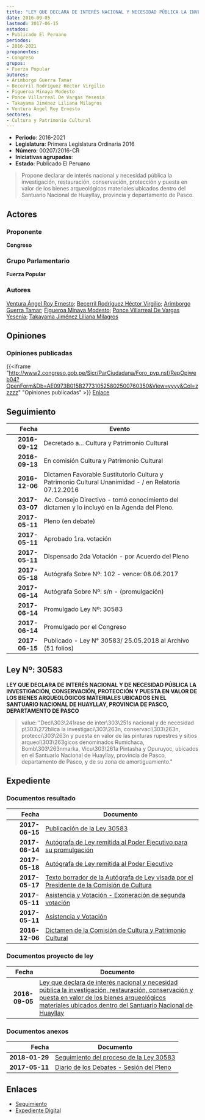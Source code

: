 ```yaml
---
title: "LEY QUE DECLARA DE INTERÉS NACIONAL Y NECESIDAD PÚBLICA LA INVESTIGACIÓN, RESTAURACIÓN, CONSERVACIÓN Y PUESTA EN VALOR DE LOS BIENES ARQUEOLÓGICOS MATERIALES UBICADOS DENTRO DEL SANTUARIO NACIONAL DE HUAYLLAY"
date: 2016-09-05
lastmod: 2017-06-15
estados:
- Publicado El Peruano
periodos:
- 2016-2021
proponentes:
- Congreso
grupos:
- Fuerza Popular
autores:
- Arimborgo Guerra Tamar
- Becerril Rodríguez Héctor Virgilio
- Figueroa Minaya Modesto
- Ponce Villarreal De Vargas Yesenia
- Takayama Jiménez Liliana Milagros
- Ventura Ángel Roy Ernesto
sectores:
- Cultura y Patrimonio Cultural
---
```

- **Periodo**: 2016-2021
- **Legislatura**: Primera Legislatura Ordinaria 2016
- **Número**: 00207/2016-CR
- **Iniciativas agrupadas**: 
- **Estado**: Publicado El Peruano

> Propone declarar de interés nacional y necesidad pública la investigación, restauración, conservación, protección y puesta en valor de los bienes arqueológicos materiales ubicados dentro del Santuario Nacional de Huayllay, provincia y departamento de Pasco.


## Actores

### Proponente

**Congreso**

### Grupo Parlamentario

**Fuerza Popular**

### Autores

[Ventura Ángel Roy Ernesto](mailto:mailto:rventura@congreso.gob.pe); [Becerril Rodríguez Héctor Virgilio](mailto:mailto:hbecerril@congreso.gob.pe); [Arimborgo Guerra Tamar](mailto:mailto:tarimborgo@congreso.gob.pe); [Figueroa Minaya Modesto](mailto:mailto:mfigueroam@congreso.gob.pe); [Ponce Villarreal De Vargas Yesenia](mailto:mailto:yponce@congreso.gob.pe); [Takayama Jiménez Liliana Milagros](mailto:mailto:ltakayama@congreso.gob.pe)

## Opiniones

### Opiniones publicadas

{{<iframe "http://www2.congreso.gob.pe/Sicr/ParCiudadana/Foro_pvp.nsf/RepOpiweb04?OpenForm&Db=AE0973B015B277310525802500760350&View=yyyy&Col=zzzzz" "Opiniones publicadas" >}}
[Enlace](http://www2.congreso.gob.pe/Sicr/ParCiudadana/Foro_pvp.nsf/RepOpiweb04?OpenForm&Db=AE0973B015B277310525802500760350&View=yyyy&Col=zzzzz)


## Seguimiento

| Fecha | Evento |
|------:|--------|
| **2016-09-12** | Decretado a... Cultura y Patrimonio Cultural |
| **2016-09-13** | En comisión Cultura y Patrimonio Cultural |
| **2016-12-06** | Dictamen Favorable Sustitutorio Cultura y Patrimonio Cultural Unanimidad - / en Relatoría 07.12.2016 |
| **2017-03-07** | Ac. Consejo Directivo - tomó conocimiento del dictamen y lo incluyó en la Agenda del Pleno. |
| **2017-05-11** | Pleno (en debate) |
| **2017-05-11** | Aprobado 1ra. votación |
| **2017-05-11** | Dispensado 2da Votación - por Acuerdo del Pleno |
| **2017-05-18** | Autógrafa Sobre Nº: 102 - vence: 08.06.2017 |
| **2017-06-14** | Autógrafa Sobre Nº: s/n - (promulgación) |
| **2017-06-14** | Promulgado Ley Nº: 30583 |
| **2017-06-14** | Promulgado por el Congreso |
| **2017-06-15** | Publicado - Ley N° 30583/ 25.05.2018 al Archivo (51 folios) |

## Ley Nº: 30583

**LEY QUE DECLARA DE INTERÉS NACIONAL Y DE NECESIDAD PÚBLICA LA INVESTIGACIÓN, CONSERVACIÓN, PROTECCIÓN Y PUESTA EN VALOR DE LOS BIENES ARQUEOLÓGICOS MATERIALES UBICADOS EN EL SANTUARIO NACIONAL DE HUAYLLAY, PROVINCIA DE PASCO, DEPARTAMENTO DE PASCO**

> value: "Decl\303\241rase de inter\303\251s nacional y de necesidad p\303\272blica la investigaci\303\263n, conservaci\303\263n, protecci\303\263n y puesta en valor de las pinturas rupestres y sitios arqueol\303\263gicos denominados Rumichaca, Bomb\303\263nmarka, Vicu\303\261a Pintasha y Opuruyoc, ubicados en el Santuario Nacional de Huayllay, provincia de Pasco, departamento de Pasco, y de su zona de amortiguamiento."


## Expediente

### Documentos resultado

| Fecha | Documento |
|------:|-----------|
| **2017-06-15** | [Publicación de la Ley 30583](http://www.leyes.congreso.gob.pe/Documentos/2016_2021/ADLP/Normas_Legales/30583-LEY.pdf) |
| **2017-06-14** | [Autógrafa de Ley remitida al Poder Ejecutivo para su promulgación](http://www.leyes.congreso.gob.pe/Documentos/2016_2021/Autografas/Ley_y_de_Resolucion_Legislativa/AU0020720170614.pdf) |
| **2017-05-18** | [Autógrafa de Ley remitida al Poder Ejecutivo](http://www.leyes.congreso.gob.pe/Documentos/2016_2021/Autografas/Ley_y_de_Resolucion_Legislativa/AU0020720170518.pdf) |
| **2017-05-17** | [Texto borrador de la Autógrafa de Ley visada por el Presidente de la Comisión de Cultura](http://www.leyes.congreso.gob.pe/Documentos/2016_2021/Texto_Borrador_de_Autografa/BAU0020720170517.pdf) |
| **2017-05-11** | [Asistencia y Votación - Exoneración de segunda votación](http://www.leyes.congreso.gob.pe/Documentos/2016_2021/Asistencia_y_Votacion/Proyectos_de_Ley/Exoneracion_de_Segunda_Votacion/ESV0020720170511.pdf) |
| **2017-05-11** | [Asistencia y Votación](http://www.leyes.congreso.gob.pe/Documentos/2016_2021/Asistencia_y_Votacion/Proyectos_de_Ley/AV0020720170511.pdf) |
| **2016-12-06** | [Dictamen de la Comisión de Cultura y Patrimonio Cultural](http://www.leyes.congreso.gob.pe/Documentos/2016_2021/Dictamenes/Proyectos_de_Ley/00207DC05MAY20161206.pdf) |

### Documentos proyecto de ley

| Fecha | Documento |
|------:|-----------|
| **2016-09-05** | [Ley que declara de interés nacional y necesidad pública la investigación, restauración, conservación y puesta en valor de los bienes arqueológicos materiales ubicados dentro del Santuario Nacional de Huayllay](http://www.leyes.congreso.gob.pe/Documentos/2016_2021/Proyectos_de_Ley_y_de_Resoluciones_Legislativas/PL0020720160905..pdf) |

### Documentos anexos

| Fecha | Documento |
|------:|-----------|
| **2018-01-29** | [Seguimiento del proceso de la Ley 30583](http://www.leyes.congreso.gob.pe/Documentos/2016_2021/Seguimiento_de_Proyectos_de_Ley/00207PL20180129.pdf) |
| **2017-05-11** | [Diario de los Debates - Sesión del Pleno](http://www.leyes.congreso.gob.pe/Documentos/2016_2021/ADLP/Diario_Debates/30583_DD.pdf) |

## Enlaces

- [Seguimiento](http://www2.congreso.gob.pe/Sicr/TraDocEstProc/CLProLey2016.nsf/f7fff46988ca05b1052578e100829cc7/3d5177446082d364052580250078e4a5?OpenDocument)
- [Expediente Digital](http://www2.congreso.gob.pe/Sicr/TraDocEstProc/Expvirt_2011.nsf/visbusqptramdoc1621/00207?opendocument)

